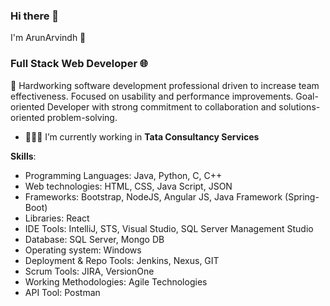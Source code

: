### Hi there 👋
I'm ArunArvindh 👋
### Full Stack Web Developer 🌐 

📝 Hardworking software development professional driven to increase team effectiveness. Focused on usability and performance improvements. Goal-oriented Developer with strong commitment to collaboration and solutions-oriented problem-solving. 

- 👨🏻‍💻 I’m currently working in **Tata Consultancy Services**

**Skills**:
- Programming Languages: Java, Python, C, C++
- Web technologies: HTML, CSS, Java Script, JSON
- Frameworks: Bootstrap, NodeJS, Angular JS, Java Framework (Spring-Boot)
- Libraries: React
- IDE Tools: IntelliJ, STS, Visual Studio, SQL Server Management Studio
- Database: SQL Server, Mongo DB
- Operating system: Windows
- Deployment & Repo Tools: Jenkins, Nexus, GIT
- Scrum Tools: JIRA, VersionOne
- Working Methodologies: Agile Technologies
- API Tool: Postman


<!--
**arunarvindh05/arunarvindh05** is a ✨ _special_ ✨ repository because its `README.md` (this file) appears on your GitHub profile.

Here are some ideas to get you started:

- 🔭 I’m currently working on ...
- 🌱 I’m currently learning ...
- 👯 I’m looking to collaborate on ...
- 🤔 I’m looking for help with ...
- 💬 Ask me about ...
- 📫 How to reach me: ...
- 😄 Pronouns: ...
- ⚡ Fun fact: ...
-->
